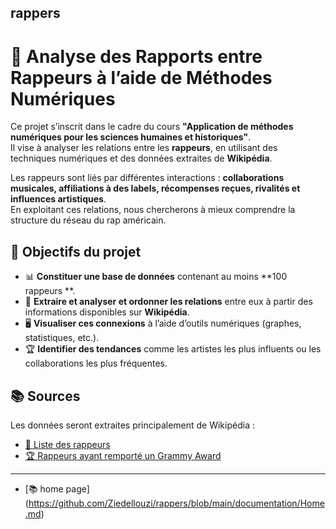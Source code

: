 ## rappers 
# 📌 Analyse des Rapports entre Rappeurs à l’aide de Méthodes Numériques 


Ce projet s’inscrit dans le cadre du cours **"Application de méthodes numériques pour les sciences humaines et historiques"**.  
Il vise à analyser les relations entre les **rappeurs**, en utilisant des techniques numériques et des données extraites de **Wikipédia**.  

Les rappeurs sont liés par différentes interactions : **collaborations musicales, affiliations à des labels, récompenses reçues, rivalités et influences artistiques**.  
En exploitant ces relations, nous chercherons à mieux comprendre la structure du réseau du rap américain.  

## 🎯 Objectifs du projet  
- 📊 **Constituer une base de données** contenant au moins **100 rappeurs **.  
- 🔗 **Extraire et analyser et ordonner les relations** entre eux à partir des informations disponibles sur **Wikipédia**.  
- 🖥️ **Visualiser ces connexions** à l’aide d’outils numériques (graphes, statistiques, etc.).  
- 🏆 **Identifier des tendances** comme les artistes les plus influents ou les collaborations les plus fréquentes.  

## 📚 Sources  
Les données seront extraites principalement de Wikipédia :  
- [📌 Liste des rappeurs ](https://fr.wikipedia.org/wiki/Cat%C3%A9gorie:Rappeur_am%C3%A9ricain)  
- [🏆 Rappeurs ayant remporté un Grammy Award](https://fr.wikipedia.org/wiki/Grammy_Award_de_la_meilleure_prestation_rap_m%C3%A9lodique) 
__________________________
- [📚 home page]
(https://github.com/Ziedellouzi/rappers/blob/main/documentation/Home.md)
